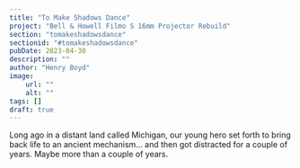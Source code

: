 ```yaml
---
title: "To Make Shadows Dance"
project: "Bell & Howell Filmo S 16mm Projector Rebuild"
section: "tomakeshadowsdance"
sectionid: "#tomakeshadowsdance"
pubDate: 2023-04-30
description: ""
author: "Henry Boyd" 
image:
    url: ""
    alt: "" 
tags: []
draft: true
---
```


Long ago in a distant land called Michigan, our young hero set forth to bring back life to an ancient mechanism... and then got distracted for a couple of years. Maybe more than a couple of years. 
<br>
<br>

